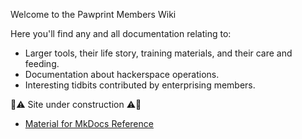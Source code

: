 Welcome to the Pawprint Members Wiki

Here you'll find any and all documentation relating to:

* Larger tools, their life story, training materials, and their care and feeding.
* Documentation about hackerspace operations.
* Interesting tidbits contributed by enterprising members.

🚧️⚠️ Site under construction ⚠️🚧️

* [Material for MkDocs Reference](https://squidfunk.github.io/mkdocs-material/reference/)
